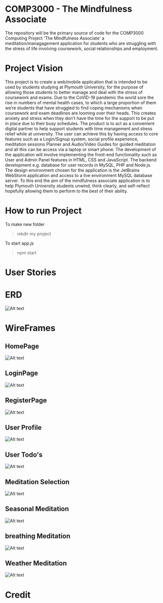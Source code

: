 # COMP3000 - The Mindfulness Associate 
The repository will be the primary source of code for the COMP3000 Computing Project 'The Mindfulness Associate' a meditation/managagement application for students who are struggling with the stress of life involving coursework, social relationships and employment.

# Project Vision

This project is to create a web/mobile application that is intended to be used by students 
studying at Plymouth University, for the purpose of allowing those students to better
manage and deal with the stress of coursework and exams.
Due to the CoVID-19 pandemic the world sore the rise in numbers of mental health cases, to 
which a large proportion of them we’re students that have struggled to find coping 
mechanisms when coursework and exam deadlines are looming over their heads. This 
creates anxiety and stress when they don't have the time for the support to be put in place 
due to their busy schedules.
The product is to act as a convenient digital partner to help support students with time 
management and stress relief while at university. The user can achieve this by having access 
to core features such as a Login/Signup system, social profile experience, meditation 
sessions Planner and Audio/Video Guides for guided meditation and all this can be access 
via a laptop or smart phone. 
The development of the application will involve implementing the front-end functionality 
such as User and Admin Panel features in HTML, CSS and JavaScript. The backend 
development e.g. database for user records in MySQL, PHP and Node.js.
The design environment chosen for the application is the JetBrains WebStorm application
and access to a live environment MySQL database server.
To this end the aim of the mindfulness associate application is to help Plymouth University
students unwind, think clearly, and self-reflect hopefully allowing them to perform to the 
best of their ability. 

# How to run Project
To make new folder 
> mkdir my project 


To start app.js 
> npm start

# User Stories 

# ERD
![Alt text](/public/repoImages/COMP3000_ERD.drawio.png)

# WireFrames

## HomePage
![Alt text](/public/repoImages/HomePage.drawio.png)
## LoginPage
![Alt text](/public/repoImages/Loginpage.drawio.png)
## RegisterPage
![Alt text](/public/repoImages/RegisterPage.drawio.png)
## User Profile
![Alt text](/public/repoImages/ProfilePage.drawio.png)
## User Todo's
![Alt text](/public/repoImages/TodoPage.drawio.png)
## Meditation Selection
![Alt text](/public/repoImages/meditationSelection.drawio.png)
## Seasonal Meditation
![Alt text](/public/repoImages/seasonalMeditation.drawio.png)
## breathing Meditation
![Alt text](/public/repoImages/breathingmeditation.drawio.png)
## Weather Meditation
![Alt text](/public/repoImages/weatherMeditation.drawio.png)


# Credit

